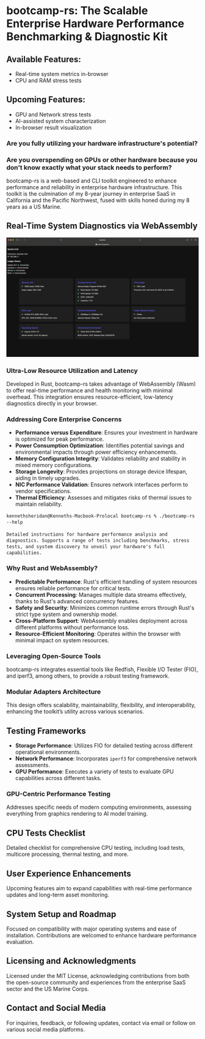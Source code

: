 
# bootcamp-rs: The Scalable Enterprise Hardware Performance Benchmarking & Diagnostic Kit


## Available Features:
- Real-time system metrics in-browser
- CPU and RAM stress tests

## Upcoming Features:
- GPU and Network stress tests
- AI-assisted system characterization
- In-browser result visualization

### **Are you fully utilizing your hardware infrastructure's potential?**

### **Are you overspending on GPUs or other hardware because you don't know exactly what your stack needs to perform?**

bootcamp-rs is a web-based and CLI toolkit engineered to enhance performance and reliability in enterprise hardware infrastructure. This toolkit is the culmination of my 8-year journey in enterprise SaaS in California and the Pacific Northwest, fused with skills honed during my 8 years as a US Marine.

## Real-Time System Diagnostics via WebAssembly
![Web Console Display](web_console.png)

### Ultra-Low Resource Utilization and Latency

Developed in Rust, bootcamp-rs takes advantage of WebAssembly (Wasm) to offer real-time performance and health monitoring with minimal overhead. This integration ensures resource-efficient, low-latency diagnostics directly in your browser.

### Addressing Core Enterprise Concerns

- **Performance versus Expenditure**: Ensures your investment in hardware is optimized for peak performance.
- **Power Consumption Optimization**: Identifies potential savings and environmental impacts through power efficiency enhancements.
- **Memory Configuration Integrity**: Validates reliability and stability in mixed memory configurations.
- **Storage Longevity**: Provides projections on storage device lifespan, aiding in timely upgrades.
- **NIC Performance Validation**: Ensures network interfaces perform to vendor specifications.
- **Thermal Efficiency**: Assesses and mitigates risks of thermal issues to maintain reliability.

```console
kennethsheridan@Kenneths-Macbook-Prolocal bootcamp-rs % ./bootcamp-rs --help 

Detailed instructions for hardware performance analysis and diagnostics. Supports a range of tests including benchmarks, stress tests, and system discovery to unveil your hardware's full capabilities.
```

### Why Rust and WebAssembly?

- **Predictable Performance**: Rust's efficient handling of system resources ensures reliable performance for critical tests.
- **Concurrent Processing**: Manages multiple data streams effectively, thanks to Rust's advanced concurrency features.
- **Safety and Security**: Minimizes common runtime errors through Rust's strict type system and ownership model.
- **Cross-Platform Support**: WebAssembly enables deployment across different platforms without performance loss.
- **Resource-Efficient Monitoring**: Operates within the browser with minimal impact on system resources.

### Leveraging Open-Source Tools

bootcamp-rs integrates essential tools like Redfish, Flexible I/O Tester (FIO), and iperf3, among others, to provide a robust testing framework.

### Modular Adapters Architecture

This design offers scalability, maintainability, flexibility, and interoperability, enhancing the toolkit’s utility across various scenarios.

## Testing Frameworks

- **Storage Performance**: Utilizes FIO for detailed testing across different operational environments.
- **Network Performance**: Incorporates `iperf3` for comprehensive network assessments.
- **GPU Performance**: Executes a variety of tests to evaluate GPU capabilities across different tasks.

### GPU-Centric Performance Testing

Addresses specific needs of modern computing environments, assessing everything from graphics rendering to AI model training.

## CPU Tests Checklist

Detailed checklist for comprehensive CPU testing, including load tests, multicore processing, thermal testing, and more.

## User Experience Enhancements

Upcoming features aim to expand capabilities with real-time performance updates and long-term asset monitoring.

## System Setup and Roadmap

Focused on compatibility with major operating systems and ease of installation. Contributions are welcomed to enhance hardware performance evaluation.

## Licensing and Acknowledgments

Licensed under the MIT License, acknowledging contributions from both the open-source community and experiences from the enterprise SaaS sector and the US Marine Corps.

## Contact and Social Media

For inquiries, feedback, or following updates, contact via email or follow on various social media platforms.

